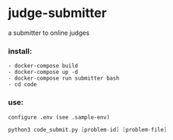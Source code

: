 # judge-submitter
a submitter to online judges

### install:

	- docker-compose build
	- docker-compose up -d
	- docker-compose run submitter bash
	- cd code

### use:

	configure .env (see .sample-env)
		
```cpp	
python3 code_submit.py [problem-id] [problem-file]
```
